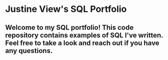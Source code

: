 # Justine View's SQL Portfolio

## Welcome to my SQL portfolio! This code repository contains examples of SQL I've written. Feel free to take a look and reach out if you have any questions.

